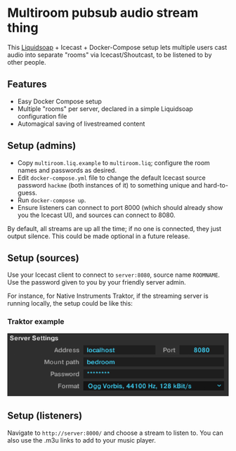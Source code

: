 Multiroom pubsub audio stream thing
===================================

This [Liquidsoap](https://github.com/savonet/liquidsoap) + Icecast + Docker-Compose setup lets multiple users cast audio into separate "rooms" via Icecast/Shoutcast, to be listened to by other people.

Features
--------

* Easy Docker Compose setup
* Multiple "rooms" per server, declared in a simple Liquidsoap configuration file
* Automagical saving of livestreamed content

Setup (admins)
--------------

* Copy `multiroom.liq.example` to `multiroom.liq`; configure the room names and passwords as desired.
* Edit `docker-compose.yml` file to change the default Icecast source password `hackme` (both instances of it)
  to something unique and hard-to-guess.
* Run `docker-compose up`.
* Ensure listeners can connect to port 8000 (which should already show you the Icecast UI), and sources can connect to 8080.

By default, all streams are up all the time; if no one is connected, they just output silence. This could be made optional in a future release.

Setup (sources)
---------------

Use your Icecast client to connect to `server:8080`, source name `ROOMNAME`. Use the password given to you by your friendly server admin.

For instance, for Native Instruments Traktor, if the streaming server is running locally, the setup could be like this:

### Traktor example

![](traktor.png)

Setup (listeners)
-----------------

Navigate to `http://server:8000/` and choose a stream to listen to. You can also use the .m3u links to add to your music player.